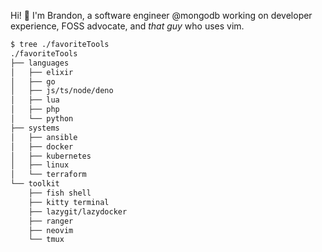 Hi! :wave: I'm Brandon, a software engineer @mongodb working on developer experience, FOSS advocate, and _that guy_ who uses vim.

```bash
$ tree ./favoriteTools
./favoriteTools
├── languages
│   ├── elixir
│   ├── go
│   ├── js/ts/node/deno
│   ├── lua
│   ├── php
│   └── python
├── systems
│   ├── ansible
│   ├── docker
│   ├── kubernetes
│   ├── linux
│   └── terraform
└── toolkit
    ├── fish shell
    ├── kitty terminal
    ├── lazygit/lazydocker
    ├── ranger
    ├── neovim
    └── tmux

```
